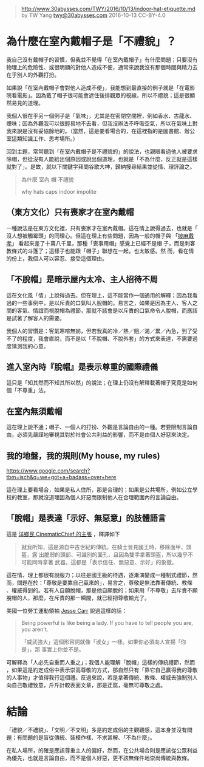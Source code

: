 ﻿> http://www.30abysses.com/TWY/2016/10/13/indoor-hat-etiquette.md
> by TW Yang <twy@30abysses.com> 2016-10-13 CC-BY-4.0

# 為什麼在室內戴帽子是「不禮貌」？

我自己沒有戴帽子的習慣，但我並不覺得「在室內戴帽子」有什麼問題；只要沒有
物理上的危險性、或很明顯的對他人造成不便，通常來說我沒有那個時間與精力去
在乎別人的外觀打扮。

如果說「在室內戴帽子會對他人造成不便」，我能想到最直接的例子就是「在電影
院看電影」。因為戴了帽子很可能會遮住後排觀眾的視線，所以不禮貌；這是很顯
然易見的道理。

我個人很在乎另一個例子是「氣味」，尤其是在密閉空間裡，例如香水、古龍水、
煙味；因為外觀我可以很輕易地不去看，但我沒辦法不呼吸空氣，所以在氣味上對
我來說是沒有妥協餘地的。（當然，這是要看場合的，在這裡指的是圖書館、辦公
室這類知識工作、思考場所。）

回到主題，常常聽到「在室內戴帽子是不禮貌的」的說法，也親眼看過他人被要求
除帽，但從沒有人能給出個原因或說出個道理，也就是「不為什麼，反正就是這樣
就對了」。是故，就以下關鍵字拜問谷歌大神，歸納搜尋結果並從情、理評論之。

> 為什麼 室內 帽 不禮貌
>
> why hats caps indoor impolite

##  （東方文化）只有喪家才在室內戴帽

一種說法是在東方文化裡，只有喪家才在室內戴帽。這在情上說得過去，也就是「
沒人想被觸霉頭」的同理心。但這在理上有些問題，因為一般的帽子與
「[披麻戴孝][1]」 看起來差了十萬八千里，那種「喪事用帽」感覺上已經不是帽
子，而是刺客教條式的斗篷了；這樣子也能跟「帽子」聯想在一起，也太敏感。然
而，看在情的份上，我個人可以容忍、接受這個理由。

[1]: https://www.google.nl/search?tbm=isch&q=披麻戴孝

##  「不脫帽」是暗示屋內太冷、主人招待不周

這在文化風「情」上說得過去。但在理上，這不能當作一個通用的解釋；因為我看
過的一些事例中，是以斥責的口氣叫人脫帽的。易言之，如果是因為主人、客人之
間的客氣、情誼而視脫帽為禮節，那就不該會是以斥責的口氣命令人脫帽，而應該
是試著了解客人的需要。

我個人的習慣是：客氣寒喧無妨，但若我真的冷／熱／餓／渴／累／內急，到了受
不了的程度，我會直說，而不是以「不脫帽、不脫外套」的方式來表達，不需要過
度猜測我的心意。

##  進入室內時『脫帽』是表示尊重的國際禮儀

這只是「知其然而不知其所以然」的說法；在理上仍沒有解釋載著帽子究竟是如何
個「不尊重」法。

##  在室內無須戴帽

這在理上說不通；帽子、一個人的打扮、外觀是言論自由的一種。若要限制言論自
由，必須先嚴謹地審視其對於社會公共利益的影響，而不是由個人好惡來決定。

##  我的地盤，我的規則(My house, my rules)

https://www.google.com/search?tbm=isch&q=we+got+a+badass+over+here

這在理上要看場合，如果是私人住所，那是合理的；如果是公共場所，例如公立學
校的教室，那就沒道理因為個人好惡而限制他人在合理範圍內的言論自由。

##  「脫帽」是表達「示好、無惡意」的肢體語言

這是 [洋鄉民 CinematicChief 的主張][2]  ，釋譯如下

> 就我所知，這是源自中古世紀的傳統。在騎士晉見國王時，移除面甲、頭盔，露
> 出脆弱的頭部、可識別的面孔，且因為雙手拿著頭盔，所以幾乎不可能同時拿著
> 武器。這都是「表示信任、無惡意、示好」的象徵。

[2]: https://www.reddit.com/r/NoStupidQuestions/comments/274dzk/why_is_it_considered_disrespectful_to_wear_a_hat/

這在情、理上都很有說服力；以往是國王級的待遇，逐漸演變成一種制式禮節，然
而，問題在於：「尊敬是要靠自己贏來的」，易言之，尊敬是無法靠著傳統、教條
、權威得到的。若有人自願脫帽，那是他自願脫的；如果用「不尊敬」去斥責不願
脫帽的人，那麼，在斥責的那一瞬間，就已經把尊敬輸光了。

美國一位勞工運動領袖 [Jesse Carr][3]  說過這樣的話：

> Being powerful is like being a lady. If you have to tell people you
> are, you aren't.
>
> 「威武強大」這個形容詞就像「淑女」一樣。如果你必須向人宣揚「你是」，那
> 事實上你並不是。

[3]: https://en.wikiquote.org/wiki/Power#C

可解釋為「人必先自重而人重之」；我個人能理解「脫帽」這樣的傳統禮節，然而
，如果這是約定成俗中表示崇高尊敬的方式，那自然只有「靠它自己贏得我的尊敬
的人事物」才值得我行這個禮。反過來說，若是拿著傳統、教條、權威去強制別人
向自己敬禮致意，斤斤計較表面文章，那是迂腐，毫無可尊敬之處。

# 結論

「禮貌／不禮貌」、「文明／不文明」多是約定成俗的主觀觀感，這本身並沒有問
題；有問題的是盲從傳統、裝模作樣、不求甚解、「不為什麼」。

在私人場所，的確是應該尊重主人的偏好，然而，在公共場合則是應該從公眾利益
為優先，也就是言論自由，而不是個人好惡，更不該無條件地崇尚傳統與教條。
